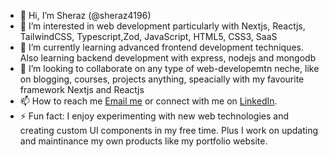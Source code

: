 - 👋 Hi, I’m Sheraz (@sheraz4196)
- 👀 I’m interested in web development particularly with Nextjs, Reactjs, TailwindCSS, Typescript,Zod, JavaScript, HTML5, CSS3, SaaS
- 🌱 I’m currently learning advanced frontend development techniques. Also learning backend development with express, nodejs and mongodb
- 💞️ I’m looking to collaborate on any type of web-developemtn neche, like on blogging, courses, projects anything, speacially with my favourite framework Nextjs and Reactjs
- 📫 How to reach me [Email me](mailto:sheraz.dev121@gmail.com) or connect with me on [LinkedIn](https://www.linkedin.com/in/sheraz-manzoor-842934222/).
- ⚡ Fun fact: I enjoy experimenting with new web technologies and creating custom UI components in my free time. Plus I work on updating and maintinance my own products like my portfolio website. 

<!---
sheraz4196/sheraz4196 is a ✨ special ✨ repository because its `README.md` (this file) appears on your GitHub profile.
You can click the Preview link to take a look at your changes.
--->
